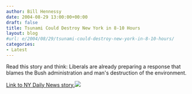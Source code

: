 ```yaml
---
author: Bill Hennessy
date: 2004-08-29 13:00:00+00:00
draft: false
title: Tsunami Could Destroy New York in 8-10 Hours
layout: blog
#url: e/2004/08/29/tsunami-could-destroy-new-york-in-8-10-hours/
categories:
- Latest
---
```


Read this story and think:  Liberals are already preparing a response that blames the Bush administration and man's destruction of the environment.  
  
[Link to NY Daily News story.](https://www.nydailynews.com/front/story/226984p-194881c.html)![](https://blog.billhennessy.com/aggbug.aspx?PostID=611)

